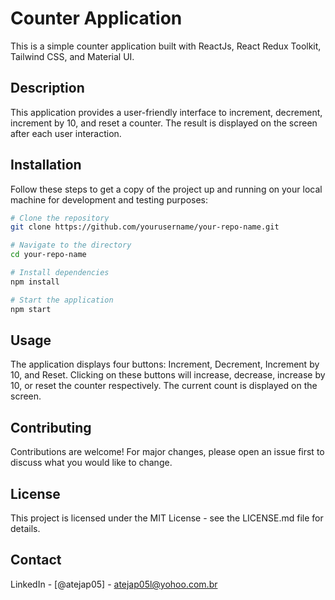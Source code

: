 # Counter Application

This is a simple counter application built with ReactJs, React Redux Toolkit, Tailwind CSS, and Material UI.

## Description

This application provides a user-friendly interface to increment, decrement, increment by 10, and reset a counter. The result is displayed on the screen after each user interaction.

## Installation

Follow these steps to get a copy of the project up and running on your local machine for development and testing purposes:

```bash
# Clone the repository
git clone https://github.com/yourusername/your-repo-name.git

# Navigate to the directory
cd your-repo-name

# Install dependencies
npm install

# Start the application
npm start
```

## Usage

The application displays four buttons: Increment, Decrement, Increment by 10, and Reset. Clicking on these buttons will increase, decrease, increase by 10, or reset the counter respectively. The current count is displayed on the screen.

## Contributing

Contributions are welcome! For major changes, please open an issue first to discuss what you would like to change.

## License

This project is licensed under the MIT License - see the LICENSE.md file for details.

## Contact

LinkedIn - [@atejap05] - atejap05l@yohoo.com.br
